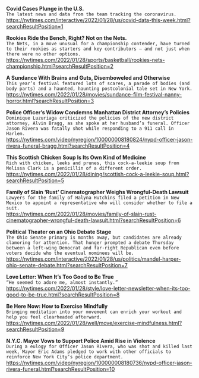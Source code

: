 **Covid Cases Plunge in the U.S.**\
`The latest news and data from the team tracking the coronavirus.`\
https://nytimes.com/interactive/2022/01/28/us/covid-data-this-week.html?searchResultPosition=1

**Rookies Ride the Bench, Right? Not on the Nets.**\
`The Nets, in a move unusual for a championship contender, have turned to their rookies as starters and key contributors — and not just when there were no other options.`\
https://nytimes.com/2022/01/28/sports/basketball/rookies-nets-championship.html?searchResultPosition=2

**A Sundance With Brains and Guts, Disemboweled and Otherwise**\
`This year’s festival featured lots of scares, a parade of bodies (and body parts) and a haunted, haunting postcolonial tale set in New York.`\
https://nytimes.com/2022/01/28/movies/sundance-film-festival-nanny-horror.html?searchResultPosition=3

**Police Officer’s Widow Condemns Manhattan District Attorney’s Policies**\
`Dominique Luzuriaga criticized the policies of the new district attorney, Alvin Bragg, as she spoke at her husband’s funeral. Officer Jason Rivera was fatally shot while responding to a 911 call in Harlem.`\
https://nytimes.com/video/nyregion/100000008180824/nypd-officer-jason-rivera-funeral-bragg.html?searchResultPosition=4

**This Scottish Chicken Soup Is Its Own Kind of Medicine**\
`Rich with chicken, leeks and prunes, this cock-a-leekie soup from Melissa Clark is a penicillin of a different order.`\
https://nytimes.com/2022/01/28/dining/scottish-cock-a-leekie-soup.html?searchResultPosition=5

**Family of Slain ‘Rust’ Cinematographer Weighs Wrongful-Death Lawsuit**\
`Lawyers for the family of Halyna Hutchins filed a petition in New Mexico to appoint a representative who will consider whether to file a suit.`\
https://nytimes.com/2022/01/28/movies/family-of-slain-rust-cinematographer-wrongful-death-lawsuit.html?searchResultPosition=6

**Political Theater on an Ohio Debate Stage**\
`The Ohio Senate primary is months away, but candidates are already clamoring for attention. That hunger prompted a debate Thursday between a left-wing Democrat and far-right Republican even before voters decide who the eventual nominees will be.`\
https://nytimes.com/interactive/2022/01/28/us/politics/mandel-harper-ohio-senate-debate.html?searchResultPosition=7

**Love Letter: When It’s Too Good to Be True**\
`“He seemed to adore me, almost instantly.”`\
https://nytimes.com/2022/01/28/style/love-letter-newsletter-when-its-too-good-to-be-true.html?searchResultPosition=8

**Be Here Now: How to Exercise Mindfully**\
`Bringing meditation into your movement can enrich your workout and help you feel clearheaded afterward.`\
https://nytimes.com/2022/01/28/well/move/exercise-mindfulness.html?searchResultPosition=9

**N.Y.C. Mayor Vows to Support Police Amid Rise in Violence**\
`During a eulogy for Officer Jason Rivera, who was shot and killed last week, Mayor Eric Adams pledged to work with other officials to reinforce New York City’s police department.`\
https://nytimes.com/video/nyregion/100000008180736/nypd-officer-jason-rivera-funeral.html?searchResultPosition=10

